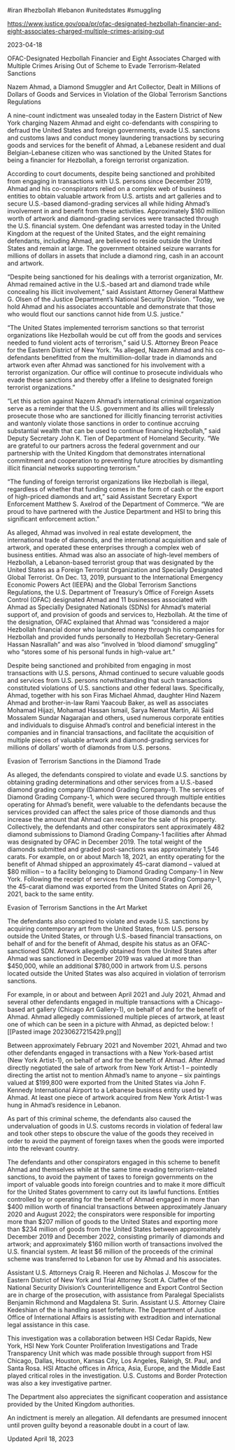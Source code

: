 #iran 
#hezbollah
#lebanon
#unitedstates 
#smuggling 

https://www.justice.gov/opa/pr/ofac-designated-hezbollah-financier-and-eight-associates-charged-multiple-crimes-arising-out

2023-04-18

OFAC-Designated Hezbollah Financier and Eight Associates Charged with Multiple Crimes Arising Out of Scheme to Evade Terrorism-Related Sanctions

Nazem Ahmad, a Diamond Smuggler and Art Collector, Dealt in Millions of Dollars of Goods and Services in Violation of the Global Terrorism Sanctions Regulations

A nine-count indictment was unsealed today in the Eastern District of New York charging Nazem Ahmad and eight co-defendants with conspiring to defraud the United States and foreign governments, evade U.S. sanctions and customs laws and conduct money laundering transactions by securing goods and services for the benefit of Ahmad, a Lebanese resident and dual Belgian-Lebanese citizen who was sanctioned by the United States for being a financier for Hezbollah, a foreign terrorist organization.

According to court documents, despite being sanctioned and prohibited from engaging in transactions with U.S. persons since December 2019, Ahmad and his co-conspirators relied on a complex web of business entities to obtain valuable artwork from U.S. artists and art galleries and to secure U.S.-based diamond-grading services all while hiding Ahmad’s involvement in and benefit from these activities. Approximately $160 million worth of artwork and diamond-grading services were transacted through the U.S. financial system. One defendant was arrested today in the United Kingdom at the request of the United States, and the eight remaining defendants, including Ahmad, are believed to reside outside the United States and remain at large. The government obtained seizure warrants for millions of dollars in assets that include a diamond ring, cash in an account and artwork.

“Despite being sanctioned for his dealings with a terrorist organization, Mr. Ahmad remained active in the U.S.-based art and diamond trade while concealing his illicit involvement,” said Assistant Attorney General Matthew G. Olsen of the Justice Department’s National Security Division. “Today, we hold Ahmad and his associates accountable and demonstrate that those who would flout our sanctions cannot hide from U.S. justice.”  

“The United States implemented terrorism sanctions so that terrorist organizations like Hezbollah would be cut off from the goods and services needed to fund violent acts of terrorism,” said U.S. Attorney Breon Peace for the Eastern District of New York. “As alleged, Nazem Ahmad and his co-defendants benefitted from the multimillion-dollar trade in diamonds and artwork even after Ahmad was sanctioned for his involvement with a terrorist organization. Our office will continue to prosecute individuals who evade these sanctions and thereby offer a lifeline to designated foreign terrorist organizations.”

“Let this action against Nazem Ahmad’s international criminal organization serve as a reminder that the U.S. government and its allies will tirelessly prosecute those who are sanctioned for illicitly financing terrorist activities and wantonly violate those sanctions in order to continue accruing substantial wealth that can be used to continue financing Hezbollah,” said Deputy Secretary John K. Tien of Department of Homeland Security. “We are grateful to our partners across the federal government and our partnership with the United Kingdom that demonstrates international commitment and cooperation to preventing future atrocities by dismantling illicit financial networks supporting terrorism.”

“The funding of foreign terrorist organizations like Hezbollah is illegal, regardless of whether that funding comes in the form of cash or the export of high-priced diamonds and art,” said Assistant Secretary Export Enforcement Matthew S. Axelrod of the Department of Commerce. “We are proud to have partnered with the Justice Department and HSI to bring this significant enforcement action.” 

As alleged, Ahmad was involved in real estate development, the international trade of diamonds, and the international acquisition and sale of artwork, and operated these enterprises through a complex web of business entities. Ahmad was also an associate of high-level members of Hezbollah, a Lebanon-based terrorist group that was designated by the United States as a Foreign Terrorist Organization and Specially Designated Global Terrorist. On Dec. 13, 2019, pursuant to the International Emergency Economic Powers Act (IEEPA) and the Global Terrorism Sanctions Regulations, the U.S. Department of Treasury’s Office of Foreign Assets Control (OFAC) designated Ahmad and 11 businesses associated with Ahmad as Specially Designated Nationals (SDNs) for Ahmad’s material support of, and provision of goods and services to, Hezbollah. At the time of the designation, OFAC explained that Ahmad was “considered a major Hezbollah financial donor who laundered money through his companies for Hezbollah and provided funds personally to Hezbollah Secretary-General Hassan Nasrallah” and was also “involved in ‘blood diamond’ smuggling” who “stores some of his personal funds in high-value art.”

Despite being sanctioned and prohibited from engaging in most transactions with U.S. persons, Ahmad continued to secure valuable goods and services from U.S. persons notwithstanding that such transactions constituted violations of U.S. sanctions and other federal laws. Specifically, Ahmad, together with his son Firas Michael Ahmad, daughter Hind Nazem Ahmad and brother-in-law Rami Yaacoub Baker, as well as associates Mohamad Hijazi, Mohamad Hassan Ismail, Sarya Nemat Martin, Ali Said Mossalem Sundar Nagarajan and others, used numerous corporate entities and individuals to disguise Ahmad’s control and beneficial interest in the companies and in financial transactions, and facilitate the acquisition of multiple pieces of valuable artwork and diamond-grading services for millions of dollars’ worth of diamonds from U.S. persons.

Evasion of Terrorism Sanctions in the Diamond Trade

As alleged, the defendants conspired to violate and evade U.S. sanctions by obtaining grading determinations and other services from a U.S.-based diamond grading company (Diamond Grading Company-1). The services of Diamond Grading Company-1, which were secured through multiple entities operating for Ahmad’s benefit, were valuable to the defendants because the services provided can affect the sales price of those diamonds and thus increase the amount that Ahmad can receive for the sale of his property. Collectively, the defendants and other conspirators sent approximately 482 diamond submissions to Diamond Grading Company-1 facilities after Ahmad was designated by OFAC in December 2019. The total weight of the diamonds submitted and graded post-sanctions was approximately 1,546 carats. For example, on or about March 18, 2021, an entity operating for the benefit of Ahmad shipped an approximately 45-carat diamond – valued at $80 million – to a facility belonging to Diamond Grading Company-1 in New York. Following the receipt of services from Diamond Grading Company-1, the 45-carat diamond was exported from the United States on April 26, 2021, back to the same entity.

Evasion of Terrorism Sanctions in the Art Market

The defendants also conspired to violate and evade U.S. sanctions by acquiring contemporary art from the United States, from U.S. persons outside the United States, or through U.S.-based financial transactions, on behalf of and for the benefit of Ahmad, despite his status as an OFAC-sanctioned SDN. Artwork allegedly obtained from the United States after Ahmad was sanctioned in December 2019 was valued at more than $450,000, while an additional $780,000 in artwork from U.S. persons located outside the United States was also acquired in violation of terrorism sanctions.

For example, in or about and between April 2021 and July 2021, Ahmad and several other defendants engaged in multiple transactions with a Chicago-based art gallery (Chicago Art Gallery-1), on behalf of and for the benefit of Ahmad. Ahmad allegedly commissioned multiple pieces of artwork, at least one of which can be seen in a picture with Ahmad, as depicted below:
![[Pasted image 20230627215429.png]]

Between approximately February 2021 and November 2021, Ahmad and two other defendants engaged in transactions with a New York-based artist (New York Artist-1), on behalf of and for the benefit of Ahmad. After Ahmad directly negotiated the sale of artwork from New York Artist-1 – pointedly directing the artist not to mention Ahmad’s name to anyone – six paintings valued at $199,800 were exported from the United States via John F. Kennedy International Airport to a Lebanese business entity used by Ahmad. At least one piece of artwork acquired from New York Artist-1 was hung in Ahmad’s residence in Lebanon.

As part of this criminal scheme, the defendants also caused the undervaluation of goods in U.S. customs records in violation of federal law and took other steps to obscure the value of the goods they received in order to avoid the payment of foreign taxes when the goods were imported into the relevant country.

The defendants and other conspirators engaged in this scheme to benefit Ahmad and themselves while at the same time evading terrorism-related sanctions, to avoid the payment of taxes to foreign governments on the import of valuable goods into foreign countries and to make it more difficult for the United States government to carry out its lawful functions. Entities controlled by or operating for the benefit of Ahmad engaged in more than $400 million worth of financial transactions between approximately January 2020 and August 2022; the conspirators were responsible for importing more than $207 million of goods to the United States and exporting more than $234 million of goods from the United States between approximately December 2019 and December 2022, consisting primarily of diamonds and artwork; and approximately $160 million worth of transactions involved the U.S. financial system. At least $6 million of the proceeds of the criminal scheme was transferred to Lebanon for use by Ahmad and his associates.

Assistant U.S. Attorneys Craig R. Heeren and Nicholas J. Moscow for the Eastern District of New York and Trial Attorney Scott A. Claffee of the National Security Division’s Counterintelligence and Export Control Section are in charge of the prosecution, with assistance from Paralegal Specialists Benjamin Richmond and Magdalena St. Surin. Assistant U.S. Attorney Claire Kedeshian of the is handling asset forfeiture. The Department of Justice Office of International Affairs is assisting with extradition and international legal assistance in this case.

This investigation was a collaboration between HSI Cedar Rapids, New York, HSI New York Counter Proliferation Investigations and Trade Transparency Unit which was made possible through support from HSI Chicago, Dallas, Houston, Kansas City, Los Angeles, Raleigh, St. Paul, and Santa Rosa. HSI Attaché offices in Africa, Asia, Europe, and the Middle East played critical roles in the investigation. U.S. Customs and Border Protection was also a key investigative partner.

The Department also appreciates the significant cooperation and assistance provided by the United Kingdom authorities.

An indictment is merely an allegation. All defendants are presumed innocent until proven guilty beyond a reasonable doubt in a court of law.

Updated April 18, 2023